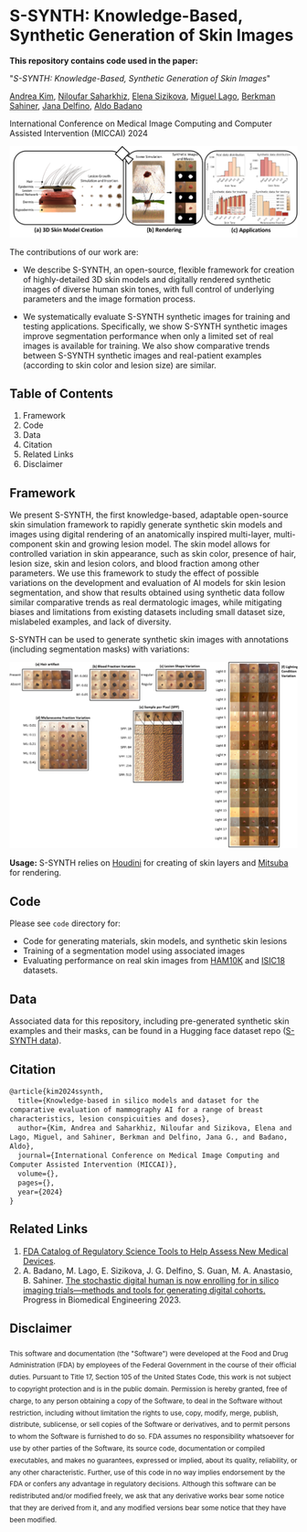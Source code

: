 # S-SYNTH: Knowledge-Based, Synthetic Generation of Skin Images

**This repository contains code used in the paper:**

"_S-SYNTH: Knowledge-Based, Synthetic Generation of Skin Images_"

[Andrea Kim](https://www.linkedin.com/in/andreakim91), [Niloufar Saharkhiz](https://www.linkedin.com/in/niloufar-saharkhiz/), [Elena Sizikova](https://esizikova.github.io/), [Miguel Lago](https://www.linkedin.com/in/milaan/), [Berkman Sahiner](https://www.linkedin.com/in/berkman-sahiner-6aa9a919/), [Jana Delfino](https://www.linkedin.com/in/janadelfino/), [Aldo Badano](https://www.linkedin.com/in/aldobadano/)

International Conference on Medical Image Computing and Computer Assisted Intervention (MICCAI) 2024
 
![](./images/overview.png)

The contributions of our work are:

* We describe S-SYNTH, an open-source, flexible framework for creation of highly-detailed 3D skin models and digitally rendered synthetic images of diverse human skin tones, with full control of underlying parameters and the image formation process.
  
* We systematically evaluate S-SYNTH synthetic images for training and testing applications. Specifically, we show S-SYNTH synthetic images improve segmentation performance when only a limited set of real images is available for training. We also show comparative trends between S-SYNTH synthetic images and real-patient examples (according to skin color and lesion size) are similar.

## Table of Contents

1. Framework
2. Code
3. Data
4. Citation
5. Related Links
6. Disclaimer

## Framework

We present S-SYNTH, the first knowledge-based, adaptable open-source skin simulation framework to rapidly generate synthetic skin models and images using digital rendering of an anatomically inspired multi-layer, multi-component skin and growing lesion model. The skin model allows for controlled variation in skin appearance, such as skin color, presence of hair, lesion size, skin and lesion colors, and blood fraction among other parameters. We use this framework to study the effect of possible variations on the development and evaluation of AI models for skin lesion segmentation, and show that results obtained using synthetic data follow similar comparative trends as real dermatologic images, while mitigating biases and limitations from existing datasets including small dataset size, mislabeled examples, and lack of diversity.

S-SYNTH can be used to generate synthetic skin images with annotations (including segmentation masks) with variations:

![](./images/variation.png)

**Usage:** S-SYNTH relies on [Houdini](https://www.sidefx.com/) for creating of skin layers and [Mitsuba](https://mitsuba-renderer.org/) for rendering.

## Code
Please see `code` directory for:
- Code for generating materials, skin models, and synthetic skin lesions
- Training of a segmentation model using associated images
- Evaluating performance on real skin images from [HAM10K](https://dataverse.harvard.edu/dataset.xhtml?persistentId=doi:10.7910/DVN/DBW86T) and [ISIC18](https://challenge.isic-archive.com/data/) datasets.
  

## Data
Associated data for this repository, including pre-generated synthetic skin examples and their masks, can be found in a Hugging face dataset repo ([S-SYNTH data](https://huggingface.co/datasets/didsr/ssynth_data)). 


<!--## Repository Structure

```
├── code
|   ├── test.py                    
├── examples                   
├── images                                       
├── LICENSE
└── README.md
```-->

## Citation
```
@article{kim2024ssynth,
  title={Knowledge-based in silico models and dataset for the comparative evaluation of mammography AI for a range of breast characteristics, lesion conspicuities and doses},
  author={Kim, Andrea and Saharkhiz, Niloufar and Sizikova, Elena and Lago, Miguel, and Sahiner, Berkman and Delfino, Jana G., and Badano, Aldo},
  journal={International Conference on Medical Image Computing and Computer Assisted Intervention (MICCAI)},
  volume={},
  pages={},
  year={2024}
}
```
## Related Links
1. [FDA Catalog of Regulatory Science Tools to Help Assess New Medical Devices](https://www.fda.gov/medical-devices/science-and-research-medical-devices/catalog-regulatory-science-tools-help-assess-new-medical-devices).
2. A. Badano, M. Lago, E. Sizikova, J. G. Delfino, S. Guan, M. A. Anastasio, B. Sahiner. [The stochastic digital human is now enrolling for in silico imaging trials—methods and tools for generating digital cohorts.](http://dx.doi.org/10.1088/2516-1091/ad04c0) Progress in Biomedical Engineering 2023.   


## Disclaimer
<sub>
This software and documentation (the "Software") were developed at the Food and Drug Administration (FDA) by employees of the Federal Government in the course of their official duties. Pursuant to Title 17, Section 105 of the United States Code, this work is not subject to copyright protection and is in the public domain. Permission is hereby granted, free of charge, to any person obtaining a copy of the Software, to deal in the Software without restriction, including without limitation the rights to use, copy, modify, merge, publish, distribute, sublicense, or sell copies of the Software or derivatives, and to permit persons to whom the Software is furnished to do so. FDA assumes no responsibility whatsoever for use by other parties of the Software, its source code, documentation or compiled executables, and makes no guarantees, expressed or implied, about its quality, reliability, or any other characteristic. Further, use of this code in no way implies endorsement by the FDA or confers any advantage in regulatory decisions. Although this software can be redistributed and/or modified freely, we ask that any derivative works bear some notice that they are derived from it, and any modified versions bear some notice that they have been modified.
</sub>
